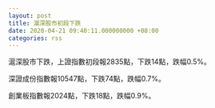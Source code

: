 ```yaml
---
layout: post
title: 滬深股市初段下跌
date: 2020-04-21 09:40:11.000000000 +08:00
categories: rss
---
```


滬深股市下跌，上證指數初段報2835點，下跌14點，跌幅0.5%。

深證成份指數報10547點，下跌74點，跌幅0.7%。

創業板指數報2024點，下跌18點，跌幅0.9%。
